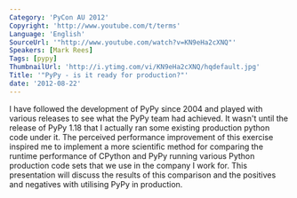 ```yaml
---
Category: 'PyCon AU 2012'
Copyright: 'http://www.youtube.com/t/terms'
Language: 'English'
SourceUrl: '"http://www.youtube.com/watch?v=KN9eHa2cXNQ"'
Speakers: [Mark Rees]
Tags: [pypy]
ThumbnailUrl: 'http://i.ytimg.com/vi/KN9eHa2cXNQ/hqdefault.jpg'
Title: '"PyPy - is it ready for production?"'
date: '2012-08-22'
---
```

I have followed the development of PyPy since 2004 and played with various
releases to see what the PyPy team had achieved. It wasn't until the release
of PyPy 1.18 that I actually ran some existing production python code under
it. The perceived performance improvement of this exercise inspired me to
implement a more scientific method for comparing the runtime performance of
CPython and PyPy running various Python production code sets that we use in
the company I work for. This presentation will discuss the results of this
comparison and the positives and negatives with utilising PyPy in production.

